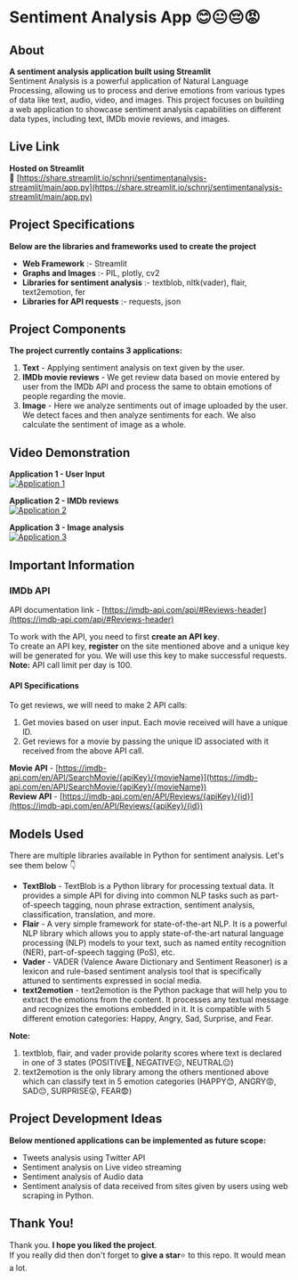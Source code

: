 # Sentiment Analysis App 😊😐😔😡

## About  
**A sentiment analysis application built using Streamlit**  
Sentiment Analysis is a powerful application of Natural Language Processing, allowing us to process and derive emotions from various types of data like text, audio, video, and images. This project focuses on building a web application to showcase sentiment analysis capabilities on different data types, including text, IMDb movie reviews, and images.

## Live Link  
**Hosted on Streamlit**  
🔗 [https://share.streamlit.io/schnrj/sentimentanalysis-streamlit/main/app.py](https://share.streamlit.io/schnrj/sentimentanalysis-streamlit/main/app.py)

## Project Specifications

**Below are the libraries and frameworks used to create the project**
- **Web Framework** :- Streamlit
- **Graphs and Images** :- PIL, plotly, cv2
- **Libraries for sentiment analysis** :- textblob, nltk(vader), flair, text2emotion, fer
- **Libraries for API requests** :- requests, json

## Project Components

**The project currently contains 3 applications:**
1. **Text** - Applying sentiment analysis on text given by the user.
2. **IMDb movie reviews** - We get review data based on movie entered by user from the IMDb API and process the same to obtain emotions of people regarding the movie.
3. **Image** - Here we analyze sentiments out of image uploaded by the user. We detect faces and then analyze sentiments for each. We also calculate the sentiment of image as a whole.

## Video Demonstration

**Application 1 - User Input**  
[![Application 1](https://img.youtube.com/vi/mXr1eVvgmYo/0.jpg)](https://youtu.be/mXr1eVvgmYo)

**Application 2 - IMDb reviews**  
[![Application 2](https://img.youtube.com/vi/a92n8eyvnbE/0.jpg)](https://youtu.be/a92n8eyvnbE)

**Application 3 - Image analysis**  
[![Application 3](https://img.youtube.com/vi/gyQ_zaJl9wU/0.jpg)](https://youtu.be/gyQ_zaJl9wU)


## Important Information

### IMDb API
API documentation link - [https://imdb-api.com/api/#Reviews-header](https://imdb-api.com/api/#Reviews-header)

To work with the API, you need to first **create an API key**.  
To create an API key, **register** on the site mentioned above and a unique key will be generated for you. We will use this key to make successful requests.  
**Note:** API call limit per day is 100.

#### API Specifications
To get reviews, we will need to make 2 API calls:  
1. Get movies based on user input. Each movie received will have a unique ID.
2. Get reviews for a movie by passing the unique ID associated with it received from the above API call.

**Movie API** - [https://imdb-api.com/en/API/SearchMovie/{apiKey}/{movieName}](https://imdb-api.com/en/API/SearchMovie/{apiKey}/{movieName})  
**Review API** - [https://imdb-api.com/en/API/Reviews/{apiKey}/{id}](https://imdb-api.com/en/API/Reviews/{apiKey}/{id})

## Models Used
There are multiple libraries available in Python for sentiment analysis. Let's see them below 👇

- **TextBlob** - TextBlob is a Python library for processing textual data. It provides a simple API for diving into common NLP tasks such as part-of-speech tagging, noun phrase extraction, sentiment analysis, classification, translation, and more.
- **Flair** - A very simple framework for state-of-the-art NLP. It is a powerful NLP library which allows you to apply state-of-the-art natural language processing (NLP) models to your text, such as named entity recognition (NER), part-of-speech tagging (PoS), etc.
- **Vader** - VADER (Valence Aware Dictionary and Sentiment Reasoner) is a lexicon and rule-based sentiment analysis tool that is specifically attuned to sentiments expressed in social media.
- **text2emotion** - text2emotion is the Python package that will help you to extract the emotions from the content. It processes any textual message and recognizes the emotions embedded in it. It is compatible with 5 different emotion categories: Happy, Angry, Sad, Surprise, and Fear.

**Note:**
1. textblob, flair, and vader provide polarity scores where text is declared in one of 3 states (POSITIVE🙂, NEGATIVE☹️, NEUTRAL😐)
2. text2emotion is the only library among the others mentioned above which can classify text in 5 emotion categories (HAPPY😊, ANGRY😡, SAD😔, SURPRISE😲, FEAR😨)

## Project Development Ideas
**Below mentioned applications can be implemented as future scope:**
- Tweets analysis using Twitter API
- Sentiment analysis on Live video streaming
- Sentiment analysis of Audio data
- Sentiment analysis of data received from sites given by users using web scraping in Python.

## Thank You!  
Thank you. **I hope you liked the project**.  
If you really did then don't forget to **give a star**⭐ to this repo. It would mean a lot.
